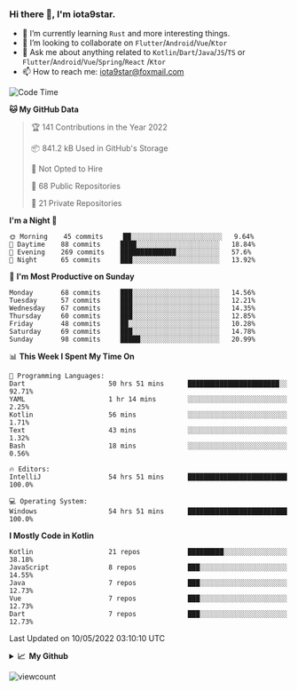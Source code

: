 ### Hi there 👋, I'm iota9star.

- 🌱 I’m currently learning `Rust` and more interesting things.
- 👯 I’m looking to collaborate on `Flutter`/`Android`/`Vue`/`Ktor`
- 💬 Ask me about anything related to `Kotlin`/`Dart`/`Java`/`JS`/`TS` or `Flutter`/`Android`/`Vue`/`Spring`/`React`
  /`Ktor`
- 📫 How to reach me: [iota9star@foxmail.com](iota9star@foxmail.com)



<!--START_SECTION:waka-->
![Code Time](http://img.shields.io/badge/Code%20Time-2%2C917%20hrs%2025%20mins-blue)

**🐱 My GitHub Data** 

> 🏆 141 Contributions in the Year 2022
 > 
> 📦 841.2 kB Used in GitHub's Storage 
 > 
> 🚫 Not Opted to Hire
 > 
> 📜 68 Public Repositories 
 > 
> 🔑 21 Private Repositories  
 > 
**I'm a Night 🦉** 

```text
🌞 Morning    45 commits     ██░░░░░░░░░░░░░░░░░░░░░░░   9.64% 
🌆 Daytime    88 commits     ████░░░░░░░░░░░░░░░░░░░░░   18.84% 
🌃 Evening    269 commits    ██████████████░░░░░░░░░░░   57.6% 
🌙 Night      65 commits     ███░░░░░░░░░░░░░░░░░░░░░░   13.92%

```
📅 **I'm Most Productive on Sunday** 

```text
Monday       68 commits     ███░░░░░░░░░░░░░░░░░░░░░░   14.56% 
Tuesday      57 commits     ███░░░░░░░░░░░░░░░░░░░░░░   12.21% 
Wednesday    67 commits     ███░░░░░░░░░░░░░░░░░░░░░░   14.35% 
Thursday     60 commits     ███░░░░░░░░░░░░░░░░░░░░░░   12.85% 
Friday       48 commits     ██░░░░░░░░░░░░░░░░░░░░░░░   10.28% 
Saturday     69 commits     ███░░░░░░░░░░░░░░░░░░░░░░   14.78% 
Sunday       98 commits     █████░░░░░░░░░░░░░░░░░░░░   20.99%

```


📊 **This Week I Spent My Time On** 

```text
💬 Programming Languages: 
Dart                     50 hrs 51 mins      ███████████████████████░░   92.71% 
YAML                     1 hr 14 mins        ░░░░░░░░░░░░░░░░░░░░░░░░░   2.25% 
Kotlin                   56 mins             ░░░░░░░░░░░░░░░░░░░░░░░░░   1.71% 
Text                     43 mins             ░░░░░░░░░░░░░░░░░░░░░░░░░   1.32% 
Bash                     18 mins             ░░░░░░░░░░░░░░░░░░░░░░░░░   0.56%

🔥 Editors: 
IntelliJ                 54 hrs 51 mins      █████████████████████████   100.0%

💻 Operating System: 
Windows                  54 hrs 51 mins      █████████████████████████   100.0%

```

**I Mostly Code in Kotlin** 

```text
Kotlin                   21 repos            █████████░░░░░░░░░░░░░░░░   38.18% 
JavaScript               8 repos             ███░░░░░░░░░░░░░░░░░░░░░░   14.55% 
Java                     7 repos             ███░░░░░░░░░░░░░░░░░░░░░░   12.73% 
Vue                      7 repos             ███░░░░░░░░░░░░░░░░░░░░░░   12.73% 
Dart                     7 repos             ███░░░░░░░░░░░░░░░░░░░░░░   12.73%

```



 Last Updated on 10/05/2022 03:10:10 UTC
<!--END_SECTION:waka-->

<details>
  <summary><b>📈&nbsp;&nbsp;My Github</b></summary>
  <br>
  <img src='https://github-profile-trophy.vercel.app/?username=iota9star'>
  <img src='https://bad-apple-github-readme.vercel.app/api?show_bg=1&username=iota9star&hide_title=true'>
  <img src='http://cr-skills-chart-widget.azurewebsites.net/api/api?username=iota9star'>
</details>


![viewcount](https://count.getloli.com/get/@iota9star?theme=rule34)

